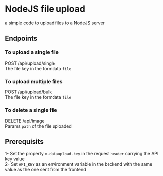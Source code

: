 # NodeJS file upload 
a simple code to upload files to a NodeJS server

## Endpoints

### To upload a single file
POST /api/upload/single <br/>
The file key in the formdata `file`

### To upload multiple files
POST /api/upload/bulk <br/>
The file key in the formdata `file`

### To delete a single file
DELETE /api/image <br/>
Params `path` of the file uploaded

## Prerequisits 
1- Set the property `x-dataupload-key` in the request `header` carrying the API key value <br/>
2- Set `API_KEY` as an environment variable in the backend with the same value as the one sent from the frontend
